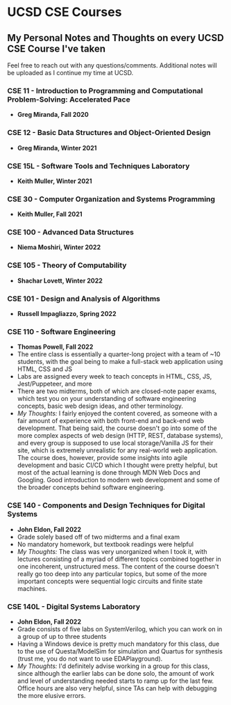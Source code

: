 # UCSD CSE Courses

## My Personal Notes and Thoughts on every UCSD CSE Course I've taken

Feel free to reach out with any questions/comments. Additional notes will be uploaded as I continue my time at UCSD.

### CSE 11 - Introduction to Programming and Computational Problem-Solving: Accelerated Pace

- **Greg Miranda, Fall 2020**

### CSE 12 - Basic Data Structures and Object-Oriented Design

- **Greg Miranda, Winter 2021**

### CSE 15L - Software Tools and Techniques Laboratory

- **Keith Muller, Winter 2021**

### CSE 30 - Computer Organization and Systems Programming

- **Keith Muller, Fall 2021**

### CSE 100 - Advanced Data Structures

- **Niema Moshiri, Winter 2022**

### CSE 105 - Theory of Computability

- **Shachar Lovett, Winter 2022**

### CSE 101 - Design and Analysis of Algorithms

- **Russell Impagliazzo, Spring 2022**

### CSE 110 - Software Engineering

- **Thomas Powell, Fall 2022**
- The entire class is essentially a quarter-long project with a team of ~10 students, with the goal being to make a full-stack web application using HTML, CSS and JS
- Labs are assigned every week to teach concepts in HTML, CSS, JS, Jest/Puppeteer, and more
- There are two midterms, both of which are closed-note paper exams, which test you on your understanding of software engineering concepts, basic web design ideas, and other terminology.
- *My Thoughts:* I fairly enjoyed the content covered, as someone with a fair amount of experience with both front-end and back-end web development. That being said, the course doesn't go into some of the more complex aspects of web design (HTTP, REST, database systems), and every group is supposed to use local storage/Vanilla JS for their site, which is extremely unrealistic for any real-world web application. The course does, however, provide some insights into agile development and basic CI/CD which I thought were pretty helpful, but most of the actual learning is done through MDN Web Docs and Googling. Good introduction to modern web development and some of the broader concepts behind software engineering.

### CSE 140 - Components and Design Techniques for Digital Systems

- **John Eldon, Fall 2022**
- Grade solely based off of two midterms and a final exam
- No mandatory homework, but textbook readings were helpful
- *My Thoughts:* The class was very unorganized when I took it, with lectures consisting of a myriad of different topics combined together in one incoherent, unstructured mess. The content of the course doesn't really go too deep into any particular topics, but some of the more important concepts were sequential logic circuits and finite state machines.

### CSE 140L - Digital Systems Laboratory

- **John Eldon, Fall 2022**
- Grade consists of five labs on SystemVerilog, which you can work on in a group of up to three students
- Having a Windows device is pretty much mandatory for this class, due to the use of Questa/ModelSim for simulation and Quartus for synthesis (trust me, you do not want to use EDAPlayground).
- *My Thoughts:* I'd definitely advise working in a group for this class, since although the earlier labs can be done solo, the amount of work and level of understanding needed starts to ramp up for the last few. Office hours are also very helpful, since TAs can help with debugging the more elusive errors.
